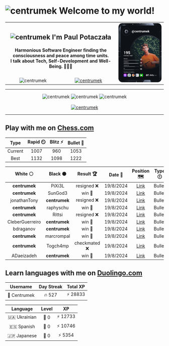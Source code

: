 <h1>
  <img
    src="https://emojis.slackmojis.com/emojis/images/1531849430/4246/blob-sunglasses.gif"
    width="30"
    alt="centrumek"
  />
  Welcome to my world!
</h1>

<table>
  <tbody>
    <tr>
      <td align="center" width="70%" colspan="2">
        <h2>
          <img
            src="https://raw.githubusercontent.com/MartinHeinz/MartinHeinz/master/wave.gif"
            width="30px"
            alt="centrumek"
          />
          I'm Paul Potaczała
        </h2>
        <h4>
          Harmonious Software Engineer finding the consciousness and peace among time units.
          <br/>
          I talk about Tech, Self-Development and Well-Being. 🌿🧘🚀
        </h4>
      </td>
      <td width="30%" rowspan="2">
        <a href="https://app.daily.dev/centrumek">
          <img
            src="./devcard.svg"
            alt="centrumek"
          />
        </a>
      </td>
    </tr>
    <tr align="center">
      <td>
        <img
          src="https://komarev.com/ghpvc/?username=centrumek&label=visitors&color=0e75b6&style=flat"
          alt="centrumek"
        >
      </td>
      <td>
        <a href="https://stackoverflow.com/users/14496012/centrumek">
          <img
            src="https://stackoverflow.com/users/flair/14496012.png?theme=dark"
            alt="centrumek"
          >
        </a>
      </td>
    </tr>
  </tbody>
</table>

---
<div align="center">
  <img 
    src="https://github-readme-stats.vercel.app/api?username=centrumek&show_icons=true&count_private=true&theme=dark&hide_border=true&hide=issues,contribs&bg_color=00000000"
    alt="centrumek"
  />
  <img
    src="https://github-readme-stats.vercel.app/api/top-langs/?username=centrumek&layout=compact&hide_border=true&theme=dark&bg_color=00000000&langs_count=6&exclude_repo=air-statistic-app"
    alt="centrumek"
  />
  <img 
    src="https://github-readme-streak-stats.herokuapp.com?user=centrumek&theme=dark&hide_border=true&background=FFFFFF00"
    alt="centrumek"
  />
  <br/>
  <br/>
  <a href="https://www.buymeacoffee.com/centrumek">
    <img
      src="https://cdn.buymeacoffee.com/buttons/v2/default-orange.png"
      height="50"
      width="210"
      alt="centrumek"
    />
  </a>
</div>

---

## Play with me on [Chess.com](https://www.chess.com/member/centrumek)

<div align="center">
<!--START_SECTION:chessStats-->
<!-- Automatically generated with https://github.com/Balastrong/chess-stats-action -->

| Type | Rapid ⏲️ | Blitz ⚡ | Bullet 🔫 |
|:---:|:---:|:---:|:---:|
| Current | 1007 | 960 | 1053 |
| Best | 1132 | 1098 | 1222 |

| White ⚪ | Black ⚫ | Result 🏆 | Date 📅 | Position 🗺️ | Type 🕕 |
|:---:|:---:|:---:|:---:|:---:|:---:|
| **centrumek** | PiXi3L | resigned ❌ | 19/8/2024 | <a href="http://www.ee.unb.ca/cgi-bin/tervo/fen.pl?select=8/5ppk/p6p/r7/5pPP/8/8/n4K2 w - -">Link</a> | Bullet |
| **centrumek** | SunGod3 | win 🥇 | 19/8/2024 | <a href="http://www.ee.unb.ca/cgi-bin/tervo/fen.pl?select=3r2k1/1p3ppp/8/2P5/1Pb1P3/P5N1/2Q3PP/qN5K b - -">Link</a> | Bullet |
| jonathanTony | **centrumek** | resigned ❌ | 19/8/2024 | <a href="http://www.ee.unb.ca/cgi-bin/tervo/fen.pl?select=8/3B3p/1P3p1k/1P2p1p1/3p2P1/3P4/5P1P/2R3K1 b - -">Link</a> | Bullet |
| **centrumek** | raphyschu | win 🥇 | 19/8/2024 | <a href="http://www.ee.unb.ca/cgi-bin/tervo/fen.pl?select=r2qkb1r/1pp1pppp/p3b3/8/2PBPN2/3P1P2/P5PP/R2QKBNR b KQkq -">Link</a> | Bullet |
| **centrumek** | Rittsi | resigned ❌ | 19/8/2024 | <a href="http://www.ee.unb.ca/cgi-bin/tervo/fen.pl?select=5nk1/6pp/1p1K1b2/1r2q3/8/8/8/8 w - -">Link</a> | Bullet |
| CleberGuerreiro | **centrumek** | win 🥇 | 19/8/2024 | <a href="http://www.ee.unb.ca/cgi-bin/tervo/fen.pl?select=1kn2r2/2nb2q1/p1p1p1p1/1pBpP1Pp/1P2P2P/P2BQ3/N1P5/2KR4 w - -">Link</a> | Bullet |
| bdraganov | **centrumek** | win 🥇 | 19/8/2024 | <a href="http://www.ee.unb.ca/cgi-bin/tervo/fen.pl?select=8/p5pp/5b1n/2rPp3/4P3/2P1kP2/6K1/8 w - -">Link</a> | Bullet |
| **centrumek** | marcrompal | win 🥇 | 19/8/2024 | <a href="http://www.ee.unb.ca/cgi-bin/tervo/fen.pl?select=2Q3k1/p4ppp/1p6/8/2p1P1P1/P4PKP/8/8 b - -">Link</a> | Bullet |
| **centrumek** | Togch4mp | checkmated ❌ | 19/8/2024 | <a href="http://www.ee.unb.ca/cgi-bin/tervo/fen.pl?select=r5k1/1p3ppp/8/PKP5/2N5/1qP3bP/8/8 w - -">Link</a> | Bullet |
| ADaeizadeh | **centrumek** | win 🥇 | 19/8/2024 | <a href="http://www.ee.unb.ca/cgi-bin/tervo/fen.pl?select=8/1P6/4n3/8/R1K3r1/P6B/4k1P1/8 w - -">Link</a> | Bullet |

<!--END_SECTION:chessStats-->
</div>

## Learn languages with me on [Duolingo.com](https://www.duolingo.com/profile/Centrumek)

<div align="center">
<!--START_SECTION:duolingoStats-->
<!-- Automatically generated with https://github.com/centrumek/duolingo-readme-stats-->

| Username | Day Streak | Total XP |
|:---:|:---:|:---:|
| 👤 Centrumek | 🔥 527 | ⚡ 28833 |

| Language | Level | XP |
|:---:|:---:|:---:|
| 🇺🇦 Ukrainian | 👑 0 | ⚡ 12733 |
| 🇪🇸 Spanish | 👑 0 | ⚡ 10746 |
| 🇯🇵 Japanese | 👑 0 | ⚡ 5354 |

<!--END_SECTION:duolingoStats-->
</div>
<!--
**centrumek/centrumek** is a ✨ _special_ ✨ repository because its `README.md` (this file) appears on your GitHub profile.

Here are some ideas to get you started:

- 🔭 I’m currently working on ...
- 🌱 I’m currently learning ...
- 👯 I’m looking to collaborate on ...
- 🤔 I’m looking for help with ...
- 💬 Ask me about ...
- 📫 How to reach me: ...
- 😄 Pronouns: ...
- ⚡ Fun fact: ...
-->
